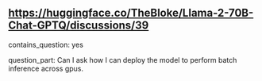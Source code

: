 ## https://huggingface.co/TheBloke/Llama-2-70B-Chat-GPTQ/discussions/39

contains_question: yes

question_part: Can I ask how I can deploy the model to perform batch inference across gpus.